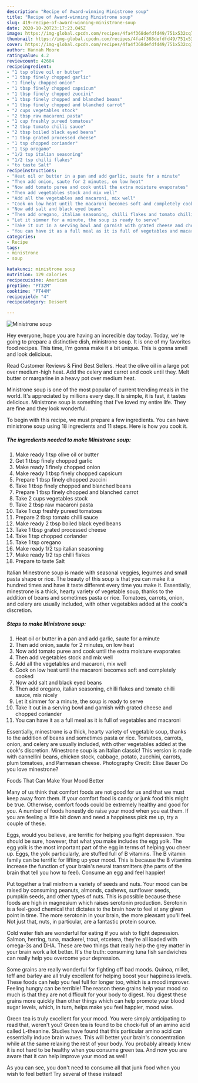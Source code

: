 ```yaml
---
description: "Recipe of Award-winning Ministrone soup"
title: "Recipe of Award-winning Ministrone soup"
slug: 419-recipe-of-award-winning-ministrone-soup
date: 2020-10-20T23:17:23.045Z
image: https://img-global.cpcdn.com/recipes/4fa4f368defdfd49/751x532cq70/ministrone-soup-recipe-main-photo.jpg
thumbnail: https://img-global.cpcdn.com/recipes/4fa4f368defdfd49/751x532cq70/ministrone-soup-recipe-main-photo.jpg
cover: https://img-global.cpcdn.com/recipes/4fa4f368defdfd49/751x532cq70/ministrone-soup-recipe-main-photo.jpg
author: Hannah Moore
ratingvalue: 4.2
reviewcount: 42604
recipeingredient:
- "1 tsp olive oil or butter"
- "1 tbsp finely chopped garlic"
- "1 finely chopped onion"
- "1 tbsp finely chopped capsicum"
- "1 tbsp finely chopped zuccini"
- "1 tbsp finely chopped and blanched beans"
- "1 tbsp finely chopped and blanched carrot"
- "2 cups vegetables stock"
- "2 tbsp raw macaroni pasta"
- "1 cup freshly pureed tomatoes"
- "2 tbsp tomato chilli sauce"
- "2 tbsp boiled black eyed beans"
- "1 tbsp grated processed cheese"
- "1 tsp chopped coriander"
- "1 tsp oregano"
- "1/2 tsp italian seasoning"
- "1/2 tsp chilli flakes"
- "to taste Salt"
recipeinstructions:
- "Heat oil or butter in a pan and add garlic, saute for a minute"
- "Then add onion, saute for 2 minutes, on low heat"
- "Now add tomato puree and cook until the extra moisture evaporates"
- "Then add vegetables stock and mix well"
- "Add all the vegetables and macaroni, mix well"
- "Cook on low heat until the macaroni becomes soft and completely cooked"
- "Now add salt and black eyed beans"
- "Then add oregano, italian seasoning, chilli flakes and tomato chilli sauce, mix nicely"
- "Let it simmer for a minute, the soup is ready to serve"
- "Take it out in a serving bowl and garnish with grated cheese and chopped coriander"
- "You can have it as a full meal as it is full of vegetables and macaroni"
categories:
- Recipe
tags:
- ministrone
- soup

katakunci: ministrone soup 
nutrition: 129 calories
recipecuisine: American
preptime: "PT32M"
cooktime: "PT44M"
recipeyield: "4"
recipecategory: Dessert

---
```



![Ministrone soup](https://img-global.cpcdn.com/recipes/4fa4f368defdfd49/751x532cq70/ministrone-soup-recipe-main-photo.jpg)

Hey everyone, hope you are having an incredible day today. Today, we're going to prepare a distinctive dish, ministrone soup. It is one of my favorites food recipes. This time, I'm gonna make it a bit unique. This is gonna smell and look delicious.

Read Customer Reviews &amp; Find Best Sellers. Heat the olive oil in a large pot over medium-high heat. Add the celery and carrot and cook until they. Melt butter or margarine in a heavy pot over medium heat.

Ministrone soup is one of the most popular of current trending meals in the world. It's appreciated by millions every day. It is simple, it is fast, it tastes delicious. Ministrone soup is something that I've loved my entire life. They are fine and they look wonderful.


To begin with this recipe, we must prepare a few ingredients. You can have ministrone soup using 18 ingredients and 11 steps. Here is how you cook it.

<!--inarticleads1-->

##### The ingredients needed to make Ministrone soup:

1. Make ready 1 tsp olive oil or butter
1. Get 1 tbsp finely chopped garlic
1. Make ready 1 finely chopped onion
1. Make ready 1 tbsp finely chopped capsicum
1. Prepare 1 tbsp finely chopped zuccini
1. Take 1 tbsp finely chopped and blanched beans
1. Prepare 1 tbsp finely chopped and blanched carrot
1. Take 2 cups vegetables stock
1. Take 2 tbsp raw macaroni pasta
1. Take 1 cup freshly pureed tomatoes
1. Prepare 2 tbsp tomato chilli sauce
1. Make ready 2 tbsp boiled black eyed beans
1. Take 1 tbsp grated processed cheese
1. Take 1 tsp chopped coriander
1. Take 1 tsp oregano
1. Make ready 1/2 tsp italian seasoning
1. Make ready 1/2 tsp chilli flakes
1. Prepare to taste Salt


Italian Minestrone soup is made with seasonal veggies, legumes and small pasta shape or rice. The beauty of this soup is that you can make it a hundred times and have it taste different every time you make it. Essentially, minestrone is a thick, hearty variety of vegetable soup, thanks to the addition of beans and sometimes pasta or rice. Tomatoes, carrots, onion, and celery are usually included, with other vegetables added at the cook&#39;s discretion. 

<!--inarticleads2-->

##### Steps to make Ministrone soup:

1. Heat oil or butter in a pan and add garlic, saute for a minute
1. Then add onion, saute for 2 minutes, on low heat
1. Now add tomato puree and cook until the extra moisture evaporates
1. Then add vegetables stock and mix well
1. Add all the vegetables and macaroni, mix well
1. Cook on low heat until the macaroni becomes soft and completely cooked
1. Now add salt and black eyed beans
1. Then add oregano, italian seasoning, chilli flakes and tomato chilli sauce, mix nicely
1. Let it simmer for a minute, the soup is ready to serve
1. Take it out in a serving bowl and garnish with grated cheese and chopped coriander
1. You can have it as a full meal as it is full of vegetables and macaroni


Essentially, minestrone is a thick, hearty variety of vegetable soup, thanks to the addition of beans and sometimes pasta or rice. Tomatoes, carrots, onion, and celery are usually included, with other vegetables added at the cook&#39;s discretion. Minestrone soup is an Italian classic! This version is made with cannellini beans, chicken stock, cabbage, potato, zucchini, carrots, plum tomatoes, and Parmesan cheese. Photography Credit: Elise Bauer Do you love minestrone? 

Foods That Can Make Your Mood Better


Many of us think that comfort foods are not good for us and that we must keep away from them. If your comfort food is candy or junk food this might be true. Otherwise, comfort foods could be extremely healthy and good for you. A number of foods honestly do raise your mood when you eat them. If you are feeling a little bit down and need a happiness pick me up, try a couple of these.

Eggs, would you believe, are terrific for helping you fight depression. You should be sure, however, that what you make includes the egg yolk. The egg yolk is the most important part of the egg in terms of helping you cheer up. Eggs, the yolk particularly, are stuffed full of B vitamins. The B vitamin family can be terrific for lifting up your mood. This is because the B vitamins increase the function of your brain's neural transmitters (the parts of the brain that tell you how to feel). Consume an egg and feel happier!

Put together a trail mixfrom a variety of seeds and nuts. Your mood can be raised by consuming peanuts, almonds, cashews, sunflower seeds, pumpkin seeds, and other types of nuts. This is possible because these foods are high in magnesium which raises serotonin production. Serotonin is a feel-good chemical that dictates to the brain how to feel at any given point in time. The more serotonin in your brain, the more pleasant you'll feel. Not just that, nuts, in particular, are a fantastic protein source.

Cold water fish are wonderful for eating if you wish to fight depression. Salmon, herring, tuna, mackerel, trout, etcetera, they're all loaded with omega-3s and DHA. These are two things that really help the grey matter in your brain work a lot better. It's the truth: consuming tuna fish sandwiches can really help you overcome your depression. 

Some grains are really wonderful for fighting off bad moods. Quinoa, millet, teff and barley are all truly excellent for helping boost your happiness levels. These foods can help you feel full for longer too, which is a mood improver. Feeling hungry can be terrible! The reason these grains help your mood so much is that they are not difficult for your body to digest. You digest these grains more quickly than other things which can help promote your blood sugar levels, which, in turn, helps make you feel happier, mood wise.

Green tea is truly excellent for your mood. You were simply anticipating to read that, weren't you? Green tea is found to be chock-full of an amino acid called L-theanine. Studies have found that this particular amino acid can essentially induce brain waves. This will better your brain's concentration while at the same relaxing the rest of your body. You probably already knew it is not hard to be healthy when you consume green tea. And now you are aware that it can help improve your mood as well!

As you can see, you don't need to consume all that junk food when you wish to feel better! Try several of these instead!

